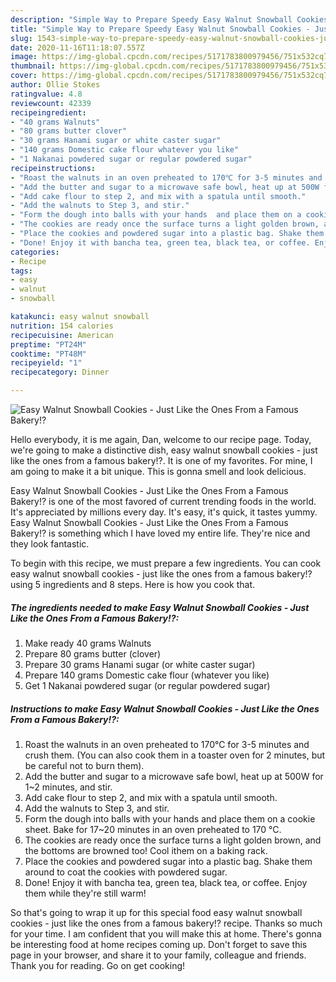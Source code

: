 ```yaml
---
description: "Simple Way to Prepare Speedy Easy Walnut Snowball Cookies - Just Like the Ones From a Famous Bakery!?"
title: "Simple Way to Prepare Speedy Easy Walnut Snowball Cookies - Just Like the Ones From a Famous Bakery!?"
slug: 1543-simple-way-to-prepare-speedy-easy-walnut-snowball-cookies-just-like-the-ones-from-a-famous-bakery
date: 2020-11-16T11:18:07.557Z
image: https://img-global.cpcdn.com/recipes/5171783800979456/751x532cq70/easy-walnut-snowball-cookies-just-like-the-ones-from-a-famous-bakery-recipe-main-photo.jpg
thumbnail: https://img-global.cpcdn.com/recipes/5171783800979456/751x532cq70/easy-walnut-snowball-cookies-just-like-the-ones-from-a-famous-bakery-recipe-main-photo.jpg
cover: https://img-global.cpcdn.com/recipes/5171783800979456/751x532cq70/easy-walnut-snowball-cookies-just-like-the-ones-from-a-famous-bakery-recipe-main-photo.jpg
author: Ollie Stokes
ratingvalue: 4.8
reviewcount: 42339
recipeingredient:
- "40 grams Walnuts"
- "80 grams butter clover"
- "30 grams Hanami sugar or white caster sugar"
- "140 grams Domestic cake flour whatever you like"
- "1 Nakanai powdered sugar or regular powdered sugar"
recipeinstructions:
- "Roast the walnuts in an oven preheated to 170℃ for 3-5 minutes and crush them. (You can also cook them in a toaster oven for 2 minutes, but be careful not to burn them)."
- "Add the butter and sugar to a microwave safe bowl, heat up at 500W for 1~2 minutes, and stir."
- "Add cake flour to step 2, and mix with a spatula until smooth."
- "Add the walnuts to Step 3, and stir."
- "Form the dough into balls with your hands  and place them on a cookie sheet. Bake for 17~20 minutes in an oven preheated to 170 °C."
- "The cookies are ready once the surface turns a light golden brown, and the bottoms are browned too! Cool ithem on a baking rack."
- "Place the cookies and powdered sugar into a plastic bag. Shake them around to coat the cookies with powdered sugar."
- "Done! Enjoy it with bancha tea, green tea, black tea, or coffee. Enjoy them while they&#39;re still warm!"
categories:
- Recipe
tags:
- easy
- walnut
- snowball

katakunci: easy walnut snowball 
nutrition: 154 calories
recipecuisine: American
preptime: "PT24M"
cooktime: "PT48M"
recipeyield: "1"
recipecategory: Dinner

---
```



![Easy Walnut Snowball Cookies - Just Like the Ones From a Famous Bakery!?](https://img-global.cpcdn.com/recipes/5171783800979456/751x532cq70/easy-walnut-snowball-cookies-just-like-the-ones-from-a-famous-bakery-recipe-main-photo.jpg)

Hello everybody, it is me again, Dan, welcome to our recipe page. Today, we're going to make a distinctive dish, easy walnut snowball cookies - just like the ones from a famous bakery!?. It is one of my favorites. For mine, I am going to make it a bit unique. This is gonna smell and look delicious.

Easy Walnut Snowball Cookies - Just Like the Ones From a Famous Bakery!? is one of the most favored of current trending foods in the world. It's appreciated by millions every day. It's easy, it's quick, it tastes yummy. Easy Walnut Snowball Cookies - Just Like the Ones From a Famous Bakery!? is something which I have loved my entire life. They're nice and they look fantastic.




To begin with this recipe, we must prepare a few ingredients. You can cook easy walnut snowball cookies - just like the ones from a famous bakery!? using 5 ingredients and 8 steps. Here is how you cook that.

<!--inarticleads1-->

##### The ingredients needed to make Easy Walnut Snowball Cookies - Just Like the Ones From a Famous Bakery!?:

1. Make ready 40 grams Walnuts
1. Prepare 80 grams butter (clover)
1. Prepare 30 grams Hanami sugar (or white caster sugar)
1. Prepare 140 grams Domestic cake flour (whatever you like)
1. Get 1 Nakanai powdered sugar (or regular powdered sugar)




<!--inarticleads2-->

##### Instructions to make Easy Walnut Snowball Cookies - Just Like the Ones From a Famous Bakery!?:

1. Roast the walnuts in an oven preheated to 170℃ for 3-5 minutes and crush them. (You can also cook them in a toaster oven for 2 minutes, but be careful not to burn them).
1. Add the butter and sugar to a microwave safe bowl, heat up at 500W for 1~2 minutes, and stir.
1. Add cake flour to step 2, and mix with a spatula until smooth.
1. Add the walnuts to Step 3, and stir.
1. Form the dough into balls with your hands  and place them on a cookie sheet. Bake for 17~20 minutes in an oven preheated to 170 °C.
1. The cookies are ready once the surface turns a light golden brown, and the bottoms are browned too! Cool ithem on a baking rack.
1. Place the cookies and powdered sugar into a plastic bag. Shake them around to coat the cookies with powdered sugar.
1. Done! Enjoy it with bancha tea, green tea, black tea, or coffee. Enjoy them while they&#39;re still warm!




So that's going to wrap it up for this special food easy walnut snowball cookies - just like the ones from a famous bakery!? recipe. Thanks so much for your time. I am confident that you will make this at home. There's gonna be interesting food at home recipes coming up. Don't forget to save this page in your browser, and share it to your family, colleague and friends. Thank you for reading. Go on get cooking!
